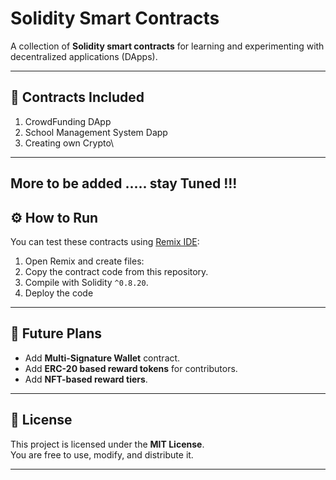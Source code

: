# Solidity Smart Contracts

A collection of **Solidity smart contracts** for learning and experimenting with decentralized applications (DApps).  

---

## 📌 Contracts Included

1. CrowdFunding DApp
2. School Management System Dapp
3. Creating own Crypto\
---
  More to be added ..... stay Tuned !!!
---

## ⚙️ How to Run

You can test these contracts using [Remix IDE](https://remix.ethereum.org/):

1. Open Remix and create files:
2. Copy the contract code from this repository.
3. Compile with Solidity `^0.8.20`.
4. Deploy the code

---

## 🚀 Future Plans
- Add **Multi-Signature Wallet** contract.  
- Add **ERC-20 based reward tokens** for contributors.  
- Add **NFT-based reward tiers**.  

---

## 📝 License
This project is licensed under the **MIT License**.  
You are free to use, modify, and distribute it.

---

